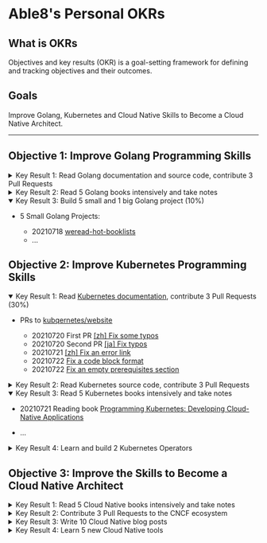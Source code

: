 # Able8's Personal OKRs


## What is OKRs

Objectives and key results (OKR) is a goal-setting framework for defining and tracking objectives and their outcomes. 

## Goals

Improve Golang, Kubernetes and Cloud Native Skills to Become a Cloud Native Architect.

---

## Objective 1: Improve Golang Programming Skills

<details>
<summary> Key Result 1: Read Golang documentation and source code, contribute 3 Pull Requests </summary>
</details>
<details>
<summary> Key Result 2: Read 5 Golang books intensively and take notes </summary>
</details>
<details open>
<summary> Key Result 3: Build 5 small and 1 big Golang project (10%) </summary>

- 5 Small Golang Projects:

    -  20210718 [weread-hot-booklists](https://github.com/able8/weread-hot-booklists/)
    - ...

</details>

## Objective 2: Improve Kubernetes Programming Skills

<details open>
<summary> Key Result 1: Read <a href="/able8/able8/tree/main/okr/k8s/k8s-doc-index.md">Kubernetes documentation</a>, contribute 3 Pull Requests  (30%) </summary>

- PRs to [kubqernetes/website](https://github.com/kubernetes/website/pull/29031)

    - 20210720 First PR [[zh] Fix some typos](https://github.com/kubernetes/website/pull/29031)
    - 20210720 Second PR [[ja] Fix typos](https://github.com/kubernetes/website/pull/29032)
    - 20210721 [[zh] Fix an error link](https://github.com/kubernetes/website/pull/29061)
    - 20210722 [Fix a code block format](https://github.com/kubernetes/website/pull/29073)
    - 20210722 [Fix an empty prerequisites section](https://github.com/kubernetes/website/pull/29080)


</details>
<details>
<summary> Key Result 2: Read Kubernetes source code, contribute 3 Pull Requests </summary>
</details>
<details open>
<summary> Key Result 3: Read 5 Kubernetes books intensively and take notes </summary>

- 20210721 Reading book [Programming Kubernetes: Developing Cloud-Native Applications](https://www.oreilly.com/library/view/programming-kubernetes/9781492047094/)

- ...

</details>
<details>
<summary> Key Result 4: Learn and build 2 Kubernetes Operators </summary>
</details>

## Objective 3: Improve the Skills to Become a Cloud Native Architect

<details>
<summary> Key Result 1: Read 5 Cloud Native books intensively and take notes </summary>
</details>
<details>
<summary> Key Result 2: Contribute 3 Pull Requests to the CNCF ecosystem </summary>
</details>
<details>
<summary> Key Result 3: Write 10 Cloud Native blog posts </summary>
</details>
<details>
<summary> Key Result 4: Learn 5 new Cloud Native tools </summary>
</details>
